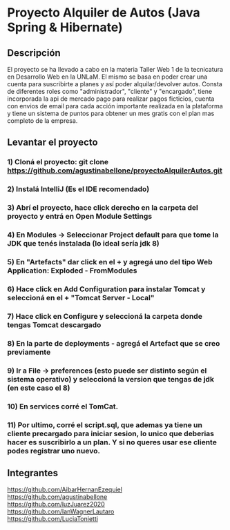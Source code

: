 # Proyecto Alquiler de Autos (Java Spring & Hibernate)

## Descripción
 El proyecto se ha llevado a cabo en la materia Taller Web 1 de la tecnicatura en Desarrollo Web en la UNLaM. El mismo se basa en poder crear una cuenta para suscribirte a planes y así
 poder alquilar/devolver autos. Consta de diferentes roles como "administrador", "cliente" y "encargado", tiene incorporada la api de mercado pago para realizar pagos ficticios, cuenta con
 envios de email para cada acción importante realizada en la plataforma y tiene un sistema de puntos para obtener un mes gratis con el plan mas completo de la empresa.

## Levantar el proyecto

### 1) Cloná el proyecto: git clone https://github.com/agustinabellone/proyectoAlquilerAutos.git
### 2) Instalá IntelliJ (Es el IDE recomendado)
### 3) Abrí el proyecto, hace click derecho en la carpeta del proyecto y entrá en Open Module Settings
### 4) En Modules -> Seleccionar Project default para que tome la JDK que tenés instalada (lo ideal sería jdk 8)
### 5) En "Artefacts" dar click en el + y agregá uno del tipo Web Application: Exploded - FromModules
### 6) Hace click en Add Configuration para instalar Tomcat y seleccioná en el + "Tomcat Server - Local"
### 7) Hace click en Configure y seleccioná la carpeta donde tengas Tomcat descargado
### 8) En la parte de deployments - agregá el Artefact que se creo previamente
### 9) Ir a File -> preferences (esto puede ser distinto según el sistema operativo) y seleccioná la version que tengas de jdk (en este caso el 8)
### 10) En services corré el TomCat.
### 11) Por ultimo, corré el script.sql, que ademas ya tiene un cliente precargado para iniciar sesion, lo unico que deberias hacer es suscribirlo a un plan. Y si no queres usar ese cliente podes registrar uno nuevo.

## Integrantes

<a>https://github.com/AibarHernanEzequiel</a><br>
<a>https://github.com/agustinabellone</a><br>
<a>https://github.com/luzJuarez2020</a><br>
<a>https://github.com/IanWagnerLautaro</a><br>
<a>https://github.com/LuciaTonietti</a>
